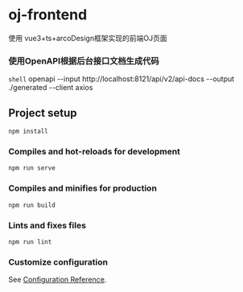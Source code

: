 # oj-frontend

使用 vue3+ts+arcoDesign框架实现的前端OJ页面
### 使用OpenAPI根据后台接口文档生成代码
```shell```
openapi --input http://localhost:8121/api/v2/api-docs --output ./generated --client axios

## Project setup
```
npm install
```

### Compiles and hot-reloads for development
```
npm run serve
```

### Compiles and minifies for production
```
npm run build
```

### Lints and fixes files
```
npm run lint
```

### Customize configuration
See [Configuration Reference](https://cli.vuejs.org/config/).

